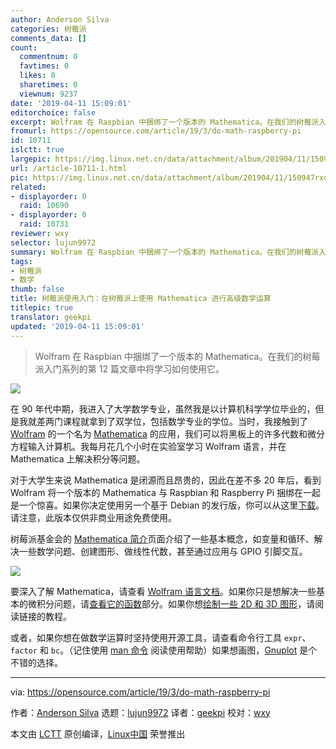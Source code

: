```yaml
---
author: Anderson Silva
categories: 树莓派
comments_data: []
count:
  commentnum: 0
  favtimes: 0
  likes: 0
  sharetimes: 0
  viewnum: 9237
date: '2019-04-11 15:09:01'
editorchoice: false
excerpt: Wolfram 在 Raspbian 中捆绑了一个版本的 Mathematica。在我们的树莓派入门系列的第 12 篇文章中将学习如何使用它。
fromurl: https://opensource.com/article/19/3/do-math-raspberry-pi
id: 10711
islctt: true
largepic: https://img.linux.net.cn/data/attachment/album/201904/11/150947rxqr4mrlrttgx9nz.png
url: /article-10711-1.html
pic: https://img.linux.net.cn/data/attachment/album/201904/11/150947rxqr4mrlrttgx9nz.png.thumb.jpg
related:
- displayorder: 0
  raid: 10690
- displayorder: 0
  raid: 10731
reviewer: wxy
selector: lujun9972
summary: Wolfram 在 Raspbian 中捆绑了一个版本的 Mathematica。在我们的树莓派入门系列的第 12 篇文章中将学习如何使用它。
tags:
- 树莓派
- 数学
thumb: false
title: 树莓派使用入门：在树莓派上使用 Mathematica 进行高级数学运算
titlepic: true
translator: geekpi
updated: '2019-04-11 15:09:01'
---
```



> 
> Wolfram 在 Raspbian 中捆绑了一个版本的 Mathematica。在我们的树莓派入门系列的第 12 篇文章中将学习如何使用它。
> 
> 
> 


![](/data/attachment/album/201904/11/150947rxqr4mrlrttgx9nz.png)


在 90 年代中期，我进入了大学数学专业，虽然我是以计算机科学学位毕业的，但是我就差两门课程就拿到了双学位，包括数学专业的学位。当时，我接触到了 [Wolfram](https://wolfram.com/) 的一个名为 [Mathematica](https://en.wikipedia.org/wiki/Wolfram_Mathematica) 的应用，我们可以将黑板上的许多代数和微分方程输入计算机。我每月花几个小时在实验室学习 Wolfram 语言，并在 Mathematica 上解决积分等问题。


对于大学生来说 Mathematica 是闭源而且昂贵的，因此在差不多 20 年后，看到 Wolfram 将一个版本的 Mathematica 与 Raspbian 和 Raspberry Pi 捆绑在一起是一个惊喜。如果你决定使用另一个基于 Debian 的发行版，你可以从这里[下载](https://www.wolfram.com/raspberry-pi/)。请注意，此版本仅供非商业用途免费使用。


树莓派基金会的 [Mathematica 简介](https://projects.raspberrypi.org/en/projects/getting-started-with-mathematica/)页面介绍了一些基本概念，如变量和循环、解决一些数学问题、创建图形、做线性代数，甚至通过应用与 GPIO 引脚交互。


![](/data/attachment/album/201904/11/151005p99j10011yks4zy4.png)


要深入了解 Mathematica，请查看 [Wolfram 语言文档](https://www.wolfram.com/language/)。如果你只是想解决一些基本的微积分问题，请[查看它的函数](https://reference.wolfram.com/language/guide/Calculus.html)部分。如果你想[绘制一些 2D 和 3D 图形](https://reference.wolfram.com/language/howto/PlotAGraph.html)，请阅读链接的教程。


或者，如果你想在做数学运算时坚持使用开源工具，请查看命令行工具 `expr`、`factor` 和 `bc`。（记住使用 [man 命令](https://opensource.com/article/19/3/learn-linux-raspberry-pi) 阅读使用帮助）如果想画图，[Gnuplot](http://gnuplot.info/) 是个不错的选择。




---


via: <https://opensource.com/article/19/3/do-math-raspberry-pi>


作者：[Anderson Silva](https://opensource.com/users/ansilva) 选题：[lujun9972](https://github.com/lujun9972) 译者：[geekpi](https://github.com/geekpi) 校对：[wxy](https://github.com/wxy)


本文由 [LCTT](https://github.com/LCTT/TranslateProject) 原创编译，[Linux中国](https://linux.cn/) 荣誉推出